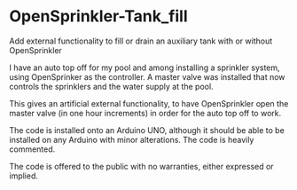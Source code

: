 # OpenSprinkler-Tank_fill
Add external functionality to fill or drain an auxiliary tank with or without OpenSprinkler

I have an auto top off for my pool and among installing a sprinkler system, using OpenSprinker as the controller. A master valve was installed that now controls the sprinklers and the water supply at the pool.

This gives an artificial external functionality, to have OpenSprinkler open the master valve (in one hour increments) in order for the auto top off to work.

The code is installed onto an Arduino UNO, although it should be able to be installed on any Arduino with minor alterations. The code is heavily commented.

The code is offered to the public with no warranties, either expressed or implied.
